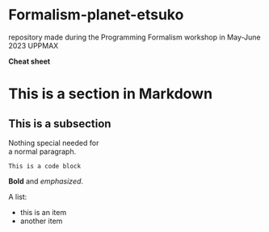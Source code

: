 # Formalism-planet-etsuko
repository made during the Programming Formalism workshop in May-June 2023 UPPMAX

**Cheat sheet**
# This is a section in Markdown   

## This is a subsection           

Nothing special needed for        
a normal paragraph.               

    This is a code block          


**Bold** and *emphasized*.       

A list:                           
- this is an item                 
- another item                   

